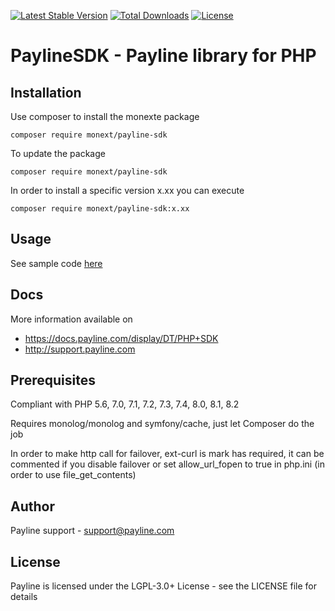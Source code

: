 [![Latest Stable Version](https://poser.pugx.org/monext/payline-sdk/v/stable)](https://packagist.org/packages/monext/payline-sdk)
[![Total Downloads](https://poser.pugx.org/monext/payline-sdk/downloads)](https://packagist.org/packages/monext/payline-sdk)
[![License](https://poser.pugx.org/monext/payline-sdk/license)](https://packagist.org/packages/monext/payline-sdk)

PaylineSDK - Payline library for PHP
====================================

Installation
-----

Use composer to install the monexte package
```shell
composer require monext/payline-sdk
````

To update the package
```shell
composer require monext/payline-sdk
````

In order to install a specific version x.xx you can execute
```shell
composer require monext/payline-sdk:x.xx
````

Usage
-----

See sample code [here](doc/usage.md)

Docs
-----

More information available on 
- https://docs.payline.com/display/DT/PHP+SDK
- http://support.payline.com

Prerequisites
-----

Compliant with PHP 5.6, 7.0, 7.1, 7.2, 7.3, 7.4, 8.0, 8.1, 8.2

Requires monolog/monolog and symfony/cache, just let Composer do the job

In order to make http call for failover, ext-curl is mark has required, it can be commented if you disable failover or set allow_url_fopen to true in php.ini (in order to use file_get_contents)

Author
------

Payline support - <support@payline.com>

License
-------

Payline is licensed under the LGPL-3.0+ License - see the LICENSE file for details
